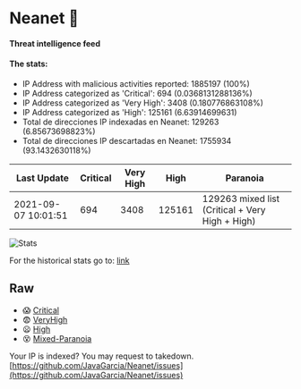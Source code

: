 # Neanet :hocho:
#### Threat intelligence feed
#### The stats:

- IP Address with malicious activities reported: 1885197 (100%)
- IP Address categorized as 'Critical':  694 (0.0368131288136%)
- IP Address categorized as 'Very High':  3408 (0.180776863108%)
- IP Address categorized as 'High':  125161 (6.63914699631)
- Total de direcciones IP indexadas en Neanet:  129263 (6.85673698823%)
- Total de direcciones IP descartadas en Neanet:  1755934 (93.1432630118%)

| Last Update | Critical | Very High | High | Paranoia |
| --- | --- | --- | --- | --- |
| 2021-09-07 10:01:51 | 694 | 3408 | 125161 | 129263 mixed list (Critical + Very High + High)|

![Stats](https://docs.google.com/spreadsheets/d/e/2PACX-1vSnaNMIXVabIpDJjufMlzH7poXnshF3mgd8Is1g9ytUEzVsP5my4Trn8f-xkoLLQ38xpL3HtmUexLo6/pubchart?oid=501124687&format=image)

For the historical stats go to: [link](/stats.csv)
## Raw
- :scream: [Critical](https://raw.githubusercontent.com/JavaGarcia/Neanet/master/blacklists/neanet_critical.txt)
- :fearful: [VeryHigh](https://raw.githubusercontent.com/JavaGarcia/Neanet/master/blacklists/neanet_veryHigh.txtt)
- :frowning: [High](https://raw.githubusercontent.com/JavaGarcia/Neanet/master/blacklists/neanet_high.txt)
- :dizzy_face: [Mixed-Paranoia](https://raw.githubusercontent.com/JavaGarcia/Neanet/master/blacklists/neanet_all.txt)


Your IP is indexed? You may request to takedown. [https://github.com/JavaGarcia/Neanet/issues](https://github.com/JavaGarcia/Neanet/issues)






















































































































































































































































































































































































































































































































































































































































































































































































































































































































































































































































































































































































































































































































































































































































































































































































































































































































































































































































































































































































































































































































































































































































































































































































































































































































































































































































































































































































































































































































































































































































































































































































































































































































































































































































































































































































































































































































































































































































































































































































































































































































































































































































































































































































































































































































































































































































































































































































































































































































































































































































































































































































































































































































































































































































































































































































































































































































































































































































































































































































































































































































































































































































































































































































































































































































































































































































































































































































































































































































































































































































































































































































































































































































































































































































































































































































































































































































































































































































































































































































































































































































































































































































































































































































































































































































































































































































































































































































